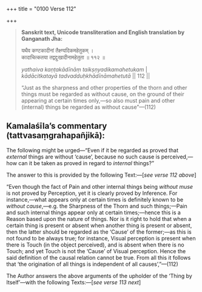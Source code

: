 +++
title = "0100 Verse 112"

+++
> **Sanskrit text, Unicode transliteration and English translation by Ganganath Jha:** 
>
> यथैव कण्टकादीनां तैक्ष्ण्यदिकमहेतुकम् ।  
> कादाचित्कतया तद्वद्दुःखादीनामहेतुता ॥ ११२ ॥ 
>
> *yathaiva kaṇṭakādīnāṃ taikṣṇyadikamahetukam* \|  
> *kādācitkatayā tadvadduḥkhādīnāmahetutā* \|\| 112 \|\| 
>
> “Just as the sharpness and other properties of the thorn and other things must be regarded as without cause, on the ground of their appearing at certain times only,—so also must pain and other (internal) things be regarded as without cause”—(112)



## Kamalaśīla’s commentary (tattvasaṃgrahapañjikā):

The following might be urged—“Even if it be regarded as proved that *external* things are without ‘cause’, because no such cause is perceived,—how can it be taken as proved in regard to *internal* things?”

The answer to this is provided by the following Text:—[*see verse 112 above*]

“Even though the fact of Pain and other internal things being *without muse* is not proved by Perception, yet it is clearly proved by Inference. For instance,—what appears only at certain times is definitely known to be *without cause*,—e.g. the Sharpness of the Thorn and such things;—Pain and such internal things appear only at certain times;—hence this is a Reason based upon the nature of things. Nor is it right to hold that when a certain thing is present or absent when another thing is present or absent, then the latter should be regarded as the ‘Cause’ of the former;—as this is not found to be always true; for instance, Visual perception is present when there is Touch (in the object perceived), and is absent when there is no Touch; and yet Touch is not the ‘Cause’ of Visual perception. Hence the said definition of the causal relation cannot be true. From all this it follows that ‘the origination of all things is independent of all causes’,”—(112)

The Author answers the above arguments of the upholder of the ‘Thing by Itself’—with the following Texts:—[*see verse 113 next*]


